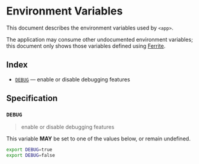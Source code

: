 # Environment Variables

This document describes the environment variables used by `<app>`.

The application may consume other undocumented environment variables; this
document only shows those variables defined using [Ferrite].

## Index

- [`DEBUG`](#DEBUG) — enable or disable debugging features

## Specification

### `DEBUG`

> enable or disable debugging features

This variable **MAY** be set to one of the values below, or remain undefined.

```bash
export DEBUG=true
export DEBUG=false
```

<!-- references -->

[ferrite]: https://github.com/dogmatiq/ferrite
